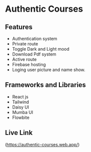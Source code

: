 # Authentic Courses

## Features

- Authentication system
- Private route
- Toggle Dark and Light mood
- Download Pdf system
- Active route
- Firebase hosting
- Loging user picture and name show.

## Frameworks and Libraries

- React js
- Tailwind
- Daisy UI
- Mumba UI
- Flowbite

## Live Link

(https://authentic-courses.web.app/)
